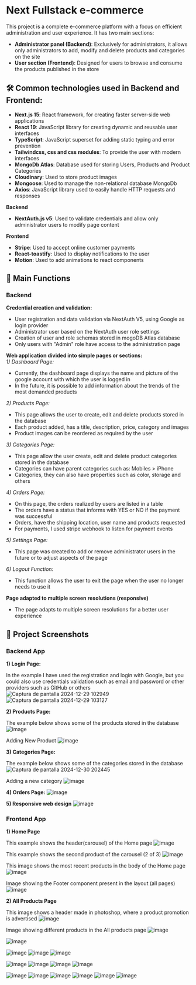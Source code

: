 # Next Fullstack e-commerce

This project is a complete e-commerce platform with a focus on efficient administration and user experience. It has two main sections:
- **Administrator panel (Backend)**: Exclusively for administrators, it allows only administrators to add, modify and delete products and categories on the site
- **User section (Frontend)**: Designed for users to browse and consume the products published in the store

## 🛠️ Common technologies used in Backend and Frontend:
- **Next.js 15**: React framework, for creating faster server-side web applications
- **React 19**: JavaScript library for creating dynamic and reusable user interfaces
- **TypeScript**: JavaScript superset for adding static typing and error prevention
- **Tailwindcss, css and css modules**: To provide the user with modern interfaces
- **MongoDb Atlas**: Database used for storing Users, Products and Product Categories
- **Cloudinary**: Used to store product images
- **Mongoose**: Used to manage the non-relational database MongoDb
- **Axios**: JavaScript library used to easily handle HTTP requests and responses

**Backend**
- **NextAuth.js v5**: Used to validate credentials and allow only administrator users to modify page content

**Frontend**
- **Stripe**: Used to accept online customer payments
- **React-toastify**: Used to display notifications to the user
- **Motion**: Used to add animations to react components

## 🚀 Main Functions
### Backend

**Credential creation and validation:**
- User registration and data validation via NextAuth V5, using Google as login provider
- Administrator user based on the NextAuth user role settings
- Creation of user and role schemas stored in mogoDB Atlas database
- Only users with "Admin" role have access to the administration page

**Web application divided into simple pages or sections:** <br/>
*1) Dashboard Page:*
- Currently, the dashboard page displays the name and picture of the google account with which the user is logged in
- In the future, it is possible to add information about the trends of the most demanded products

*2) Products Page:*
- This page allows the user to create, edit and delete products stored in the database
- Each product added, has a title, description, price, category and images
- Product images can be reordered as required by the user

*3) Categories Page:*
- This page allow the user create, edit and delete product categories stored in the database
- Categories can have parent categories such as: Mobiles > iPhone
- Categories, they can also have properties such as color, storage and others

*4) Orders Page:*
- On this page, the orders realized by users are listed in a table
- The orders have a status that informs with YES or NO if the payment was successful
- Orders, have the shipping location, user name and products requested
- For payments, I used stripe webhook to listen for payment events

*5) Settings Page:*
- This page was created to add or remove administrator users in the future or to adjust aspects of the page

*6) Logout Function:*
- This function allows the user to exit the page when the user no longer needs to use it

**Page adapted to multiple screen resolutions (responsive)**
- The page adapts to multiple screen resolutions for a better user experience

## 📸 Project Screenshots
### Backend App
**1) Login Page:**

In the example I have used the registration and login with Google, but you could also use credentials validation such as email and password or other providers such as GitHub or others
![Captura de pantalla 2024-12-29 102949](https://github.com/user-attachments/assets/54080ce7-de5f-4183-953c-015714dea98c)
![Captura de pantalla 2024-12-29 103127](https://github.com/user-attachments/assets/c7549622-619f-4711-8faf-4e5219fa2903)

**2) Products Page:**

The example below shows some of the products stored in the database
![image](https://github.com/user-attachments/assets/a25616c2-e632-4035-b70e-0a6f1fb5a335)

Adding New Product
![image](https://github.com/user-attachments/assets/da7c04b2-c04e-4249-a862-d05632647d70)

**3) Categories Page:**

The example below shows some of the categories stored in the database
![Captura de pantalla 2024-12-30 202445](https://github.com/user-attachments/assets/e111c115-c19a-4856-bd1d-2aad63eea172)

Adding a new category
![image](https://github.com/user-attachments/assets/dc5903e9-c916-4d08-9f0a-c8ec310bd1f1)

**4) Orders Page:**
![image](https://github.com/user-attachments/assets/6097c882-28eb-4a4b-85b8-406c88df098a)

**5) Responsive web design**
![image](https://github.com/user-attachments/assets/dbdb97c7-747e-42ad-b9ec-680bff4f87ed)

### Frontend App

**1) Home Page** 

This example shows the header(carousel) of the Home page
![image](https://github.com/user-attachments/assets/e9004dbb-1c72-4bfc-9439-e6139fcd28a7)

This example shows the second product of the carousel (2 of 3)
![image](https://github.com/user-attachments/assets/262ea975-baea-4e1a-b7a3-6aa8ba178ddb)

This image shows the most recent products in the body of the Home page
![image](https://github.com/user-attachments/assets/0df28ca9-9da1-4460-95dd-f178049b5914)

Image showing the Footer component present in the layout (all pages)
![image](https://github.com/user-attachments/assets/01bf54a4-9f4e-47e2-9ee4-67ab8f7b13c5)

**2) All Products Page** 

This image shows a header made in photoshop, where a product promotion is advertised
![image](https://github.com/user-attachments/assets/60d48bcf-865f-48d4-b06f-5f8debfa0e6b)

Image showing different products in the All products page
![image](https://github.com/user-attachments/assets/8fdb79d8-dd71-4d38-b82f-fd6d10c015a3)

![image](https://github.com/user-attachments/assets/4ca107b1-db1b-4e3e-91ac-6b4c2e9da4ea)

![image](https://github.com/user-attachments/assets/79060ea1-6a78-48e4-9986-b6f8cec39cf9)
![image](https://github.com/user-attachments/assets/9f19207e-4779-4bb6-8db3-40b086c34cdf)
![image](https://github.com/user-attachments/assets/7d73d6b7-1c33-46c0-8671-dec01dbdb9e3)

![image](https://github.com/user-attachments/assets/9218435c-79e0-4351-9efe-900d1d808685)
![image](https://github.com/user-attachments/assets/1fc99b76-b771-46d7-b47b-5204ffb6e002)
![image](https://github.com/user-attachments/assets/a0f9f6d5-5f20-46e7-9d38-92745ea16ee2)
![image](https://github.com/user-attachments/assets/3633f397-682f-4cac-9201-c5d89145a68c)

![image](https://github.com/user-attachments/assets/03c2d1f3-a756-463f-bd05-fc7ef7ec400a)
![image](https://github.com/user-attachments/assets/f03af7db-9678-4dde-bd1f-2ac36680a47a)
![image](https://github.com/user-attachments/assets/a8ebf01d-7870-4ac4-bed6-ab4192e4d328)
![image](https://github.com/user-attachments/assets/14431f3f-339e-42e4-8d9e-caa4eb0322de)
![image](https://github.com/user-attachments/assets/88098930-4ae3-4511-95b6-62a86937bba3)
![image](https://github.com/user-attachments/assets/a9531534-22d8-4882-a6a3-ea7fe72ded72)


